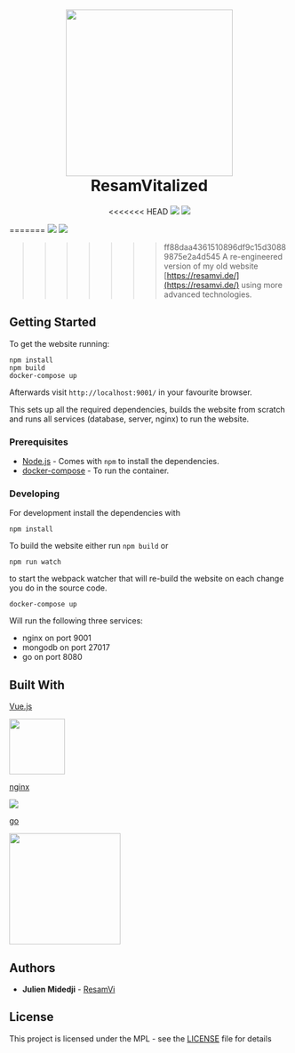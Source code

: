 <h1 align="center">
  <img src="https://resamvi.de/img/logo.png" width="300"></a>
  <br>
  ResamVitalized
</h1>
<p align="center">
<<<<<<< HEAD
<a href="https://travis-ci.org/ResamVi/resamvitalized"> <img src="https://travis-ci.org/ResamVi/resamvitalized.svg?branch=master"></a>
<a href="https://codeclimate.com/github/ResamVi/resamvitalized/maintainability"><img src="https://api.codeclimate.com/v1/badges/d3dd3d9b21beb3ffd798/maintainability" /></a>
</p>
=======
  <a href="https://travis-ci.org/ResamVi/resamvitalized"> <img src="https://travis-ci.org/ResamVi/resamvitalized.svg?branch=master"></a>
  <a href="https://codeclimate.com/github/ResamVi/resamvitalized/maintainability"><img src="https://api.codeclimate.com/v1/badges/d3dd3d9b21beb3ffd798/maintainability" /></a>
</p>

>>>>>>> ff88daa4361510896df9c15d30889875e2a4d545
A re-engineered version of my old website [https://resamvi.de/](https://resamvi.de/) using more advanced technologies.

## Getting Started

To get the website running:
```
npm install
npm build
docker-compose up
```

Afterwards visit `http://localhost:9001/` in your favourite browser.

This sets up all the required dependencies, builds the website from scratch and
runs all services (database, server, nginx) to run the website.

### Prerequisites

* [Node.js](https://nodejs.org/en/) - Comes with `npm` to install the dependencies.
* [docker-compose](https://docs.docker.com/compose/install/) - To run the container.

### Developing

For development install the dependencies with

```
npm install
```

To build the website either run `npm build` or
```
npm run watch
```
to start the webpack watcher that will re-build the website on each change you do in the source code.

```
docker-compose up
```

Will run the following three services:
* nginx on port 9001
* mongodb on port 27017
* go on port 8080


## Built With

[Vue.js](https://vuejs.org/)

<img src="https://vuejs.org/images/logo.png" width="100">

[nginx](https://nginx.org/en/)

<img src="https://nginx.org/nginx.png">

[go](https://golang.org/)

<img src="https://upload.wikimedia.org/wikipedia/commons/2/23/Golang.png" width="200">

## Authors

* **Julien Midedji** - [ResamVi](https://github.com/ResamVi)

## License

This project is licensed under the MPL  - see the [LICENSE](LICENSE) file for details